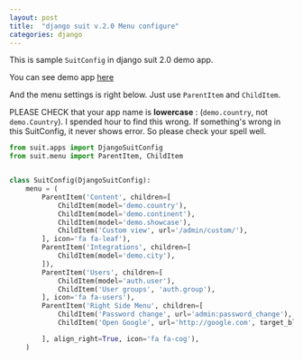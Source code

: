 ```yaml
---
layout: post
title:  "django suit v.2.0 Menu configure"
categories: django
---
```


This is sample `SuitConfig` in django suit 2.0 demo app.

You can see demo app [here](http://v2.djangosuit.com/admin/login/?next=/admin/)

And the menu settings is right below. Just use `ParentItem` and `ChildItem`.

PLEASE CHECK that your app name is **lowercase** : (`demo.country`, not `demo.Country`). I spended hour to find this wrong. If something's wrong in this SuitConfig, it never shows error. So please check your spell well. 

```python
from suit.apps import DjangoSuitConfig
from suit.menu import ParentItem, ChildItem


class SuitConfig(DjangoSuitConfig):
    menu = (
        ParentItem('Content', children=[
            ChildItem(model='demo.country'),
            ChildItem(model='demo.continent'),
            ChildItem(model='demo.showcase'),
            ChildItem('Custom view', url='/admin/custom/'),
        ], icon='fa fa-leaf'),
        ParentItem('Integrations', children=[
            ChildItem(model='demo.city'),
        ]),
        ParentItem('Users', children=[
            ChildItem(model='auth.user'),
            ChildItem('User groups', 'auth.group'),
        ], icon='fa fa-users'),
        ParentItem('Right Side Menu', children=[
            ChildItem('Password change', url='admin:password_change'),
            ChildItem('Open Google', url='http://google.com', target_blank=True),

        ], align_right=True, icon='fa fa-cog'),
    )
```

